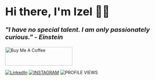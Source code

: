 <h1 style="font-size: 36px; font-weight: bold;">
    Hi there, I'm Izel 🖖🏻
</h1>

<p style="font-size: 20px; font-weight: bold; font-style: italic;">
    "I have no special talent. I am only passionately curious." - Einstein
</p>

<!-- Buy Me a Coffee Button -->
<p>
    <a href="https://www.buymeacoffee.com/izelkayacik" target="_blank">
        <img src="https://cdn.buymeacoffee.com/buttons/v2/default-yellow.png" alt="Buy Me A Coffee" style="height: 60px !important; width: 217px !important;">
    </a>
</p>

<!-- Social Buttons -->
[![LinkedIn](https://img.shields.io/badge/LinkedIn-blue?style=for-the-badge&logo=linkedin&logoColor=white)](https://www.linkedin.com/in/izelkayacik/)
[![INSTAGRAM](https://img.shields.io/badge/INSTAGRAM-pink?style=for-the-badge&labelColor=E4405F&color=E4405F)](https://instagram.com/codingwithizztuka)
![PROFILE VIEWS](https://views.whatilearened.today/views/github/izelkayacik/izelkayacik.svg?color=orange&style=for-the-badge&label=PROFILE+VIEWS)
